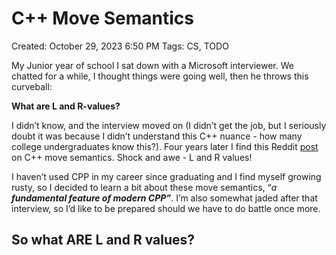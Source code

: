 # C++ Move Semantics

Created: October 29, 2023 6:50 PM
Tags: CS, TODO

My Junior year of school I sat down with a Microsoft interviewer. We chatted for a while, I thought things were going well, then he throws this curveball:

************************What are L and R-values?************************

I didn’t know, and the interview moved on (I didn’t get the job, but I seriously doubt it was because I didn’t understand this C++ nuance - how many college undergraduates know this?). Four years later I find this Reddit [post](https://www.reddit.com/r/cpp/comments/ek32mq/c_move_semantics_the_complete_guide/) on C++ move semantics. Shock and awe - L and R values!

I haven’t used CPP in my career since graduating and I find myself growing rusty, so I decided to learn a bit about these move semantics, “*a* *********************************fundamental feature of modern CPP”*********************************. I’m also somewhat jaded after that interview, so I’d like to be prepared should we have to do battle once more.

## So what ARE L and R values?